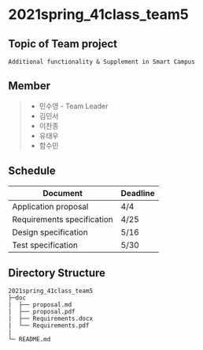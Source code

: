 # 2021spring_41class_team5

## Topic of Team project

```
Additional functionality & Supplement in Smart Campus
```

## Member

> * 민수영 - Team Leader
> * 김민서
> * 이찬종
> * 유태우
> * 함수민

## Schedule

| Document | Deadline |
|--|--|
|Application proposal|4/4|
|Requirements specification|4/25|
|Design specification|5/16|
|Test specification|5/30|

## Directory Structure

```
2021spring_41class_team5
├─doc
|  ├── proposal.md
|  ├── proposal.pdf
|  ├── Requirements.docx
|  └── Requirements.pdf
|
└─ README.md
```

